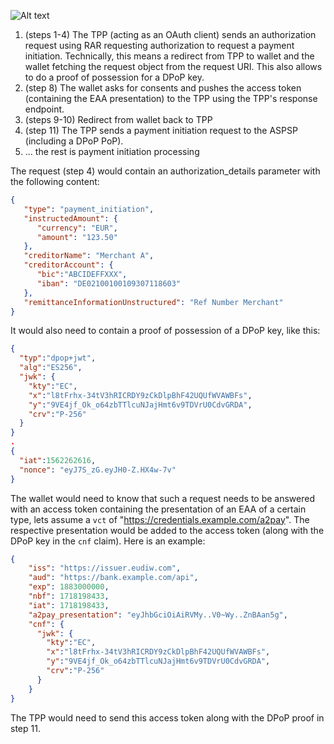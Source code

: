 
![Alt text](https://github.com/tlodderstedt/eudiw_advanced/blob/main/out/payment/oauth/payment_as_oauth_flow.png "Payment Initiation with the EUDIW")

1. (steps 1-4) The TPP (acting as an OAuth client) sends an authorization request using RAR requesting authorization to request a payment initiation. Technically, this means a redirect from TPP to wallet and the wallet fetching the request object from the request URI. This also allows to do a proof of possession for a DPoP key. 
2. (step 8) The wallet asks for consents and pushes the access token (containing the EAA presentation) to the TPP using the TPP's response  endpoint.
3. (steps 9-10) Redirect from wallet back to TPP
4. (step 11) The TPP sends a payment initiation request to the ASPSP (including a DPoP PoP). 
5. ... the rest is payment initiation processing

The request (step 4) would contain an authorization_details parameter with the following content: 

```json
{
   "type": "payment_initiation",
   "instructedAmount": {
      "currency": "EUR",
      "amount": "123.50"
   },
   "creditorName": "Merchant A",
   "creditorAccount": {
      "bic":"ABCIDEFFXXX",
      "iban": "DE02100100109307118603"
   },
   "remittanceInformationUnstructured": "Ref Number Merchant"
}
```

It would also need to contain a proof of possession of a DPoP key, like this: 

```json
{
  "typ":"dpop+jwt",
  "alg":"ES256",
  "jwk": {
    "kty":"EC",
    "x":"l8tFrhx-34tV3hRICRDY9zCkDlpBhF42UQUfWVAWBFs",
    "y":"9VE4jf_Ok_o64zbTTlcuNJajHmt6v9TDVrU0CdvGRDA",
    "crv":"P-256"
  }
}
.
{
  "iat":1562262616,
  "nonce": "eyJ7S_zG.eyJH0-Z.HX4w-7v"
}
```

The wallet would need to know that such a request needs to be answered with an access token containing the presentation of an EAA of a certain type, lets assume a `vct` of "https://credentials.example.com/a2pay". The respective presentation would be added to the access token (along with the DPoP key in the `cnf` claim). Here is an example: 

```json
{
    "iss": "https://issuer.eudiw.com",
    "aud": "https://bank.example.com/api",
    "exp": 1883000000,
    "nbf": 1718198433,
    "iat": 1718198433,
    "a2pay_presentation": "eyJhbGciOiAiRVMy..V0~Wy..ZnBAan5g",
    "cnf": {
      "jwk": {
        "kty":"EC",
        "x":"l8tFrhx-34tV3hRICRDY9zCkDlpBhF42UQUfWVAWBFs",
        "y":"9VE4jf_Ok_o64zbTTlcuNJajHmt6v9TDVrU0CdvGRDA",
        "crv":"P-256"
      }
    }
}
```

The TPP would need to send this access token along with the DPoP proof in step 11.
